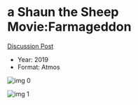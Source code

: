 # a Shaun the Sheep Movie:Farmageddon

[Discussion Post](https://www.avsforum.com/threads/bass-eq-for-filtered-movies.2995212/post-59240128)

* Year: 2019
* Format: Atmos

![img 0](https://i.imgur.com/Zs3FRyF.jpg)

![img 1](https://i.imgur.com/Cj9k7wL.jpg)

